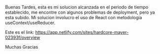 Buenas Tardes, esta es mi solucion alcanzada en el periodo de tiempo establecido, me encontre con algunos problemas de deployment, pero ya esta subido. Mi solucion involucro el uso de React con metodologia useContext/useReducer.

Este es el link: https://app.netlify.com/sites/hardcore-mayer-02393f/overview

Muchas Gracias
